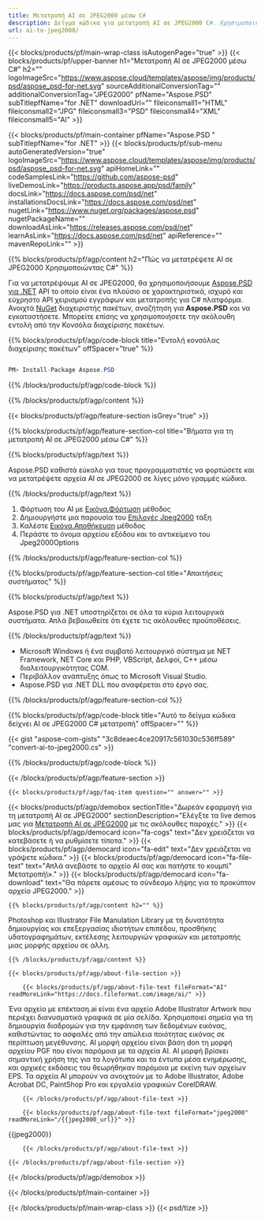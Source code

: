 ```yaml
---
title: Μετατροπή AI σε JPEG2000 μέσω C#
description: Δείγμα κώδικα για μετατροπή AI σε JPEG2000 C#. Χρησιμοποιήστε API παράδειγμα κώδικα για αρχεία AI δέσμης σε μετατροπή JPEG2000 μέσα σε VB.NET, ASP.NET ή οποιαδήποτε εφαρμογή που βασίζεται .NET.
url: ai-to-jpeg2000/
---
```


{{< blocks/products/pf/main-wrap-class isAutogenPage="true" >}}
{{< blocks/products/pf/upper-banner h1="Μετατροπή AI σε JPEG2000 μέσω C#" h2="" logoImageSrc="https://www.aspose.cloud/templates/aspose/img/products/psd/aspose_psd-for-net.svg" sourceAdditionalConversionTag="" additionalConversionTag="JPEG2000" pfName="Aspose.PSD" subTitlepfName="for .NET" downloadUrl="" fileiconsmall1="HTML" fileiconsmall2="JPG" fileiconsmall3="PSD" fileiconsmall4="XML" fileiconsmall5="AI" >}}

{{< blocks/products/pf/main-container pfName="Aspose.PSD " subTitlepfName="for .NET" >}}
{{< blocks/products/pf/sub-menu autoGeneratedVersion="true" logoImageSrc="https://www.aspose.cloud/templates/aspose/img/products/psd/aspose_psd-for-net.svg" apiHomeLink="" codeSamplesLink="https://github.com/aspose-psd" liveDemosLink="https://products.aspose.app/psd/family" docsLink="https://docs.aspose.com/psd/net" installationsDocsLink="https://docs.aspose.com/psd/net" nugetLink="https://www.nuget.org/packages/aspose.psd" nugetPackageName="" downloadAsLink="https://releases.aspose.com/psd/net" learnAsLink="https://docs.aspose.com/psd/net" apiReference="" mavenRepoLink="" >}}

{{% blocks/products/pf/agp/content h2="Πώς να μετατρέψετε AI σε JPEG2000 Χρησιμοποιώντας C#" %}}

Για να μετατρέψουμε AI σε JPEG2000, θα χρησιμοποιήσουμε <a href="/psd/{{< lang-code >}}net">Aspose.PSD για .NET</a> API το οποίο είναι ένα πλούσιο σε χαρακτηριστικά, ισχυρό και εύχρηστο API χειρισμού εγγράφων και μετατροπής για C# πλατφόρμα. Ανοιχτά <a href="https://www.nuget.org/packages/aspose.psd">NuGet</a> διαχειριστής πακέτων, αναζήτηση για <b>Aspose.PSD</b> και να εγκαταστήσετε. Μπορείτε επίσης να χρησιμοποιήσετε την ακόλουθη εντολή από την Κονσόλα διαχείρισης πακέτων.

{{% blocks/products/pf/agp/code-block title="Εντολή κονσόλας διαχείρισης πακέτων" offSpacer="true" %}}

```cs

PM> Install-Package Aspose.PSD

```

{{% /blocks/products/pf/agp/code-block %}}

{{% /blocks/products/pf/agp/content %}}

{{< blocks/products/pf/agp/feature-section isGrey="true" >}}

{{% blocks/products/pf/agp/feature-section-col title="Βήματα για τη μετατροπή AI σε JPEG2000 μέσω C#" %}}

{{% blocks/products/pf/agp/text %}}

 Aspose.PSD καθιστά εύκολο για τους προγραμματιστές να φορτώσετε και να μετατρέψετε αρχεία AI σε JPEG2000 σε λίγες μόνο γραμμές κώδικα.

{{% /blocks/products/pf/agp/text %}}

1. Φόρτωση του AI με [Εικόνα.Φόρτωση](https://apireference.aspose.com/psd/net/aspose.psd/image/methods/load/index) μέθοδος
1. Δημιουργήστε μια παρουσία του [Επιλογές Jpeg2000](https://reference.aspose.com/psd/net/aspose.psd.imageoptions/jpeg2000options/) τάξη
1. Καλέστε [Εικόνα.Αποθήκευση](https://apireference.aspose.com/psd/net/aspose.psd/image/methods/save/index) μέθοδος
1. Περάστε το όνομα αρχείου εξόδου και το αντικείμενο του Jpeg2000Options

{{% /blocks/products/pf/agp/feature-section-col %}}

{{% blocks/products/pf/agp/feature-section-col title="Απαιτήσεις συστήματος" %}}

{{% blocks/products/pf/agp/text %}}

 Aspose.PSD για .NET υποστηρίζεται σε όλα τα κύρια λειτουργικά συστήματα. Απλά βεβαιωθείτε ότι έχετε τις ακόλουθες προϋποθέσεις.

{{% /blocks/products/pf/agp/text %}}

- Microsoft Windows ή ένα συμβατό λειτουργικό σύστημα με NET Framework, NET Core και PHP, VBScript, Δελφοί, C++ μέσω διαλειτουργικότητας COM.
- Περιβάλλον ανάπτυξης όπως το Microsoft Visual Studio.
- Aspose.PSD για .NET DLL που αναφέρεται στο έργο σας.

{{% /blocks/products/pf/agp/feature-section-col %}}

{{% blocks/products/pf/agp/code-block title="Αυτό το δείγμα κώδικα δείχνει AI σε JPEG2000 C# μετατροπή" offSpacer="" %}}

{{< gist "aspose-com-gists" "3c8deaec4ce20917c561030c536ff589" "convert-ai-to-jpeg2000.cs" >}}

{{% /blocks/products/pf/agp/code-block %}}

{{< /blocks/products/pf/agp/feature-section >}}

    {{< blocks/products/pf/agp/faq-item question="" answer="" >}}
 

<!-- aboutfile Starts -->

{{< blocks/products/pf/agp/demobox sectionTitle="Δωρεάν εφαρμογή για τη μετατροπή AI σε JPEG2000" sectionDescription="Ελέγξτε τα live demos μας για [Μετατροπή AI σε JPEG2000](https://products.aspose.app/psd/conversion/ai-to-jpeg2000) με τις ακόλουθες παροχές." >}}
        {{< blocks/products/pf/agp/democard icon="fa-cogs" text="Δεν χρειάζεται να κατεβάσετε ή να ρυθμίσετε τίποτα." >}}
        {{< blocks/products/pf/agp/democard icon="fa-edit" text="Δεν χρειάζεται να γράψετε κώδικα." >}}
        {{< blocks/products/pf/agp/democard icon="fa-file-text" text="Απλά ανεβάστε το αρχείο AI σας και πατήστε το κουμπί\" Μετατροπή\»." >}}
        {{< blocks/products/pf/agp/democard icon="fa-download" text="Θα πάρετε αμέσως το σύνδεσμο λήψης για το προκύπτον αρχείο JPEG2000." >}}

    {{% blocks/products/pf/agp/content h2="" %}}

Photoshop και Illustrator File Manulation Library με τη δυνατότητα δημιουργίας και επεξεργασίας ιδιοτήτων επιπέδου, προσθήκης υδατογραφημάτων, εκτέλεσης λειτουργιών γραφικών και μετατροπής μιας μορφής αρχείου σε άλλη.



    {{% /blocks/products/pf/agp/content %}}

    {{< blocks/products/pf/agp/about-file-section >}}

        {{< blocks/products/pf/agp/about-file-text fileFormat="AI" readMoreLink="https://docs.fileformat.com/image/ai/" >}}
Ένα αρχείο με επέκταση.ai είναι ένα αρχείο Adobe Illustrator Artwork που περιέχει διανυσματικά γραφικά σε μία σελίδα. Χρησιμοποιεί σημεία για τη δημιουργία διαδρομών για την εμφάνιση των δεδομένων εικόνας, καθιστώντας το ασφαλές από την απώλεια ποιότητας εικόνας σε περίπτωση μεγέθυνσης. AI μορφή αρχείου είναι βάση don τη μορφή αρχείου PGF που είναι παρόμοια με τα αρχεία AI. AI μορφή βρίσκει σημαντική χρήση της για τα λογότυπα και τα έντυπα μέσα ενημέρωσης, και αρχικές εκδόσεις του θεωρήθηκαν παρόμοια με εκείνη των αρχείων EPS. Τα αρχεία AI μπορούν να ανοιχτούν με το Adobe Illustrator, Adobe Acrobat DC, PaintShop Pro και εργαλεία γραφικών CorelDRAW.

        {{< /blocks/products/pf/agp/about-file-text >}}

        {{< blocks/products/pf/agp/about-file-text fileFormat="jpeg2000" readMoreLink="/{{jpeg2000_url}}" >}}
{{jpeg2000}}

        {{< /blocks/products/pf/agp/about-file-text >}}

    {{< /blocks/products/pf/agp/about-file-section >}}

{{< /blocks/products/pf/agp/demobox >}}

<!-- aboutfile Ends -->



{{< /blocks/products/pf/main-container >}}
    
{{< /blocks/products/pf/main-wrap-class >}}
{{< psd/tize >}}
